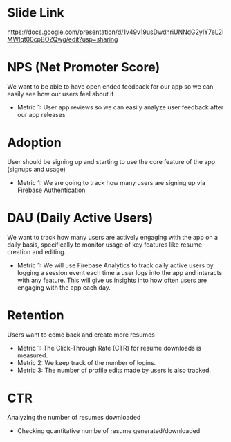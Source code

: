 # Slide Link 
https://docs.google.com/presentation/d/1v49v19usDwdhriUNNdG2yIY7eL2IMWIqt00cpBOZQwg/edit?usp=sharing 

# NPS (Net Promoter Score)
We want to be able to have open ended feedback for our app so we can easily see how our users feel about it
- Metric 1: User app reviews so we can easily analyze user feedback after our app releases

# Adoption
User should be signing up and starting to use the core feature of the app (signups and usage)
- Metric 1: We are going to track how many users are signing up via Firebase Authentication

# DAU (Daily Active Users)
We want to track how many users are actively engaging with the app on a daily basis, specifically to monitor usage of key features like resume creation and editing.
- Metric 1: We will use Firebase Analytics to track daily active users by logging a session event each time a user logs into the app and interacts with any feature.
            This will give us insights into how often users are engaging with the app each day.

# Retention  
Users want to come back and create more resumes
- Metric 1: The Click-Through Rate (CTR) for resume downloads is measured.
- Metric 2: We keep track of the number of logins.
- Metric 3: The number of profile edits made by users is also tracked.

# CTR
Analyzing the number of resumes downloaded
 - Checking quantitative numbe of resume generated/downloaded
   
